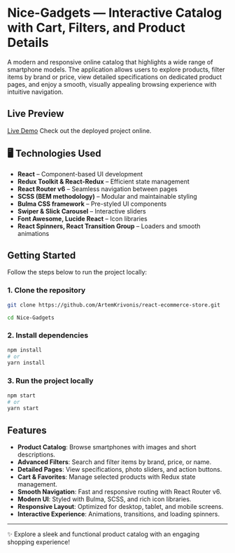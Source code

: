 # Nice-Gadgets — Interactive Catalog with Cart, Filters, and Product Details

A modern and responsive online catalog that highlights a wide range of smartphone models. The application allows users to explore products, filter items by brand or price, view detailed specifications on dedicated product pages, and enjoy a smooth, visually appealing browsing experience with intuitive navigation.

## Live Preview

[Live Demo](https://artemkrivonis.github.io/react-ecommerce-store/)
Check out the deployed project online.

## 🖥️ Technologies Used

- **React** – Component-based UI development
- **Redux Toolkit & React-Redux** – Efficient state management
- **React Router v6** – Seamless navigation between pages
- **SCSS (BEM methodology)** – Modular and maintainable styling
- **Bulma CSS framework** – Pre-styled UI components
- **Swiper & Slick Carousel** – Interactive sliders
- **Font Awesome, Lucide React** – Icon libraries
- **React Spinners, React Transition Group** – Loaders and smooth animations

## Getting Started

Follow the steps below to run the project locally:

### 1. Clone the repository

```bash
git clone https://github.com/ArtemKrivonis/react-ecommerce-store.git

cd Nice-Gadgets
```

### 2. Install dependencies

```bash
npm install
# or
yarn install
```

### 3. Run the project locally

```bash
npm start
# or
yarn start
```

## Features

- **Product Catalog**: Browse smartphones with images and short descriptions.
- **Advanced Filters**: Search and filter items by brand, price, or name.
- **Detailed Pages**: View specifications, photo sliders, and action buttons.
- **Cart & Favorites**: Manage selected products with Redux state management.
- **Smooth Navigation**: Fast and responsive routing with React Router v6.
- **Modern UI**: Styled with Bulma, SCSS, and rich icon libraries.
- **Responsive Layout**: Optimized for desktop, tablet, and mobile screens.
- **Interactive Experience**: Animations, transitions, and loading spinners.

---

✨ Explore a sleek and functional product catalog with an engaging shopping experience!

